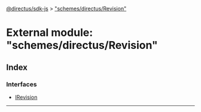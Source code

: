[@directus/sdk-js](../README.md) > ["schemes/directus/Revision"](../modules/_schemes_directus_revision_.md)

# External module: "schemes/directus/Revision"

## Index

### Interfaces

* [IRevision](../interfaces/_schemes_directus_revision_.irevision.md)

---


